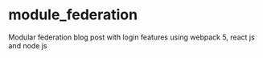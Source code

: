 # module_federation
Modular federation blog post with login features using webpack 5, react js and node js
